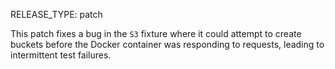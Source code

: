 RELEASE_TYPE: patch

This patch fixes a bug in the `S3` fixture where it could attempt to create
buckets before the Docker container was responding to requests, leading
to intermittent test failures.
